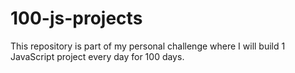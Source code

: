 # 100-js-projects
This repository is part of my personal challenge where I will build 1 JavaScript project every day for 100 days.
